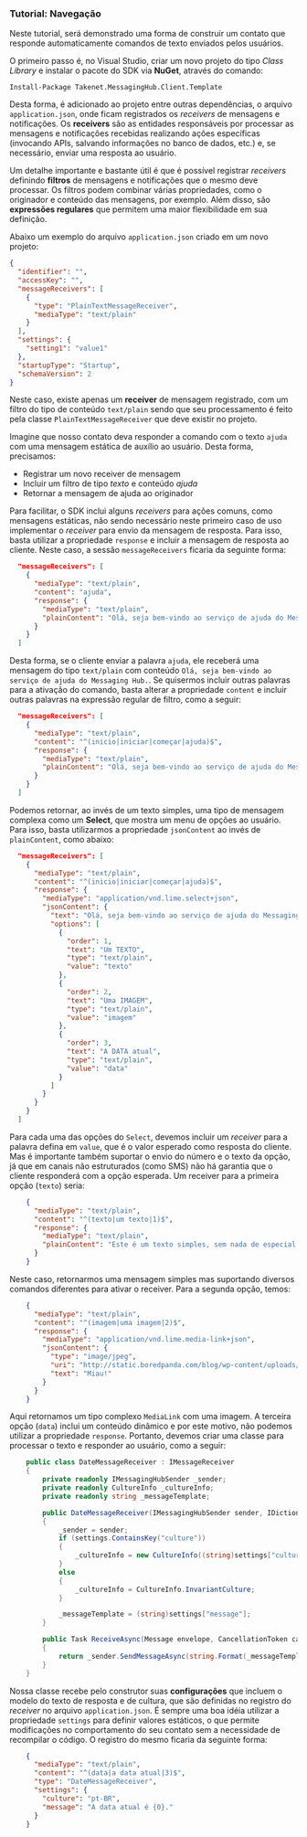 ### Tutorial: Navegação

Neste tutorial, será demonstrado uma forma de construir um contato que responde automaticamente comandos de texto enviados pelos usuários.

O primeiro passo é, no Visual Studio, criar um novo projeto do tipo *Class Library* e instalar o pacote do SDK via **NuGet**, através do comando:

    Install-Package Takenet.MessagingHub.Client.Template
  
Desta forma, é adicionado ao projeto entre outras dependências, o arquivo `application.json`, onde ficam registrados os *receivers* de mensagens e notificações. Os **receivers** são as entidades responsáveis por processar as mensagens e notificações recebidas realizando ações específicas (invocando APIs, salvando informações no banco de dados, etc.) e, se necessário, enviar uma resposta ao usuário.

Um detalhe importante e bastante útil é que é possível registrar *receivers* definindo **filtros** de mensagens e notificações que o mesmo deve processar. Os filtros podem combinar várias propriedades, como o originador e conteúdo das mensagens, por exemplo. Além disso, são **expressões regulares** que permitem uma maior flexibilidade em sua definição.

Abaixo um exemplo do arquivo `application.json` criado em um novo projeto:

```json
{
  "identifier": "",
  "accessKey": "",
  "messageReceivers": [
    {
      "type": "PlainTextMessageReceiver",
      "mediaType": "text/plain"
    }
  ],
  "settings": {
    "setting1": "value1"
  },
  "startupType": "Startup",
  "schemaVersion": 2
}
```

Neste caso, existe apenas um **receiver** de mensagem registrado, com um filtro do tipo de conteúdo `text/plain` sendo que seu processamento é feito pela classe `PlainTextMessageReceiver` que deve existir no projeto.

Imagine que nosso contato deva responder a comando com o texto `ajuda` com uma mensagem estática de auxílio ao usuário. Desta forma, precisamos:
- Registrar um novo receiver de mensagem
- Incluir um filtro de tipo *texto* e conteúdo *ajuda*
- Retornar a mensagem de ajuda ao originador

Para facilitar, o SDK inclui alguns *receivers* para ações comuns, como mensagens estáticas, não sendo necessário neste primeiro caso de uso implementar o *receiver* para envio da mensagem de resposta. Para isso, basta utilizar a propriedade `response` e incluir a mensagem de resposta ao cliente. Neste caso, a sessão `messageReceivers` ficaria da seguinte forma:

```json
  "messageReceivers": [
    {
      "mediaType": "text/plain",
      "content": "ajuda",
      "response": {
        "mediaType": "text/plain",
        "plainContent": "Olá, seja bem-vindo ao serviço de ajuda do Messaging Hub."
      }
    }
  ]
```
Desta forma, se o cliente enviar a palavra `ajuda`, ele receberá uma mensagem do tipo `text/plain` com conteúdo `Olá, seja bem-vindo ao serviço de ajuda do Messaging Hub.`. Se quisermos incluir outras palavras para a ativação do comando, basta alterar a propriedade `content` e incluir outras palavras na expressão regular de filtro, como a seguir:

```json
  "messageReceivers": [
    {
      "mediaType": "text/plain",
      "content": "^(inicio|iniciar|começar|ajuda)$",
      "response": {
        "mediaType": "text/plain",
        "plainContent": "Olá, seja bem-vindo ao serviço de ajuda do Messaging Hub."
      }
    }
  ]
```
Podemos retornar, ao invés de um texto simples, uma tipo de mensagem complexa como um **Select**, que mostra um menu de opções ao usuário. Para isso, basta utilizarmos a propriedade `jsonContent` ao invés de `plainContent`, como abaixo:

```json
  "messageReceivers": [
    {
      "mediaType": "text/plain",
      "content": "^(inicio|iniciar|começar|ajuda)$",
      "response": {
        "mediaType": "application/vnd.lime.select+json",
        "jsonContent": {
          "text": "Olá, seja bem-vindo ao serviço de ajuda do Messaging Hub. Escolha o que você deseja receber:",
          "options": [
            {
              "order": 1,
              "text": "Um TEXTO",
              "type": "text/plain",
              "value": "texto"
            },
            {
              "order": 2,
              "text": "Uma IMAGEM",
              "type": "text/plain",
              "value": "imagem"
            },
            {
              "order": 3,
              "text": "A DATA atual",
              "type": "text/plain",
              "value": "data"
            }
          ]
        }
      }
    }
  ]
```
Para cada uma das opções do `Select`, devemos incluir um *receiver* para a palavra defina em `value`, que é o valor esperado como resposta do cliente. Mas é importante também suportar o envio do número e o texto da opção, já que em canais não estruturados (como SMS) não há garantia que o cliente responderá com a opção esperada. Um receiver para a primeira opção (`texto`) seria:

```json
    {
      "mediaType": "text/plain",
      "content": "^(texto|um texto|1)$",
      "response": {
        "mediaType": "text/plain",
        "plainContent": "Este é um texto simples, sem nada de especial."
      }
    }
```    
Neste caso, retornarmos uma mensagem simples mas suportando diversos comandos diferentes para ativar o receiver. Para a segunda opção, temos:

```json
    {
      "mediaType": "text/plain",
      "content": "^(imagem|uma imagem|2)$",
      "response": {
        "mediaType": "application/vnd.lime.media-link+json",
        "jsonContent": {
          "type": "image/jpeg",
          "uri": "http://static.boredpanda.com/blog/wp-content/uploads/2015/09/Instagrams-most-famous-cat-Nala165604f5fc88e5f.jpg",
          "text": "Miau!"
        }
      }
    }
```    

Aqui retornamos um tipo complexo `MediaLink` com uma imagem. A terceira opção (`data`) inclui um conteúdo dinâmico e por este motivo, não podemos utilizar a propriedade `response`. Portanto, devemos criar uma classe para processar o texto e responder ao usuário, como a seguir:

```csharp
    public class DateMessageReceiver : IMessageReceiver
    {
        private readonly IMessagingHubSender _sender;
        private readonly CultureInfo _cultureInfo;
        private readonly string _messageTemplate;

        public DateMessageReceiver(IMessagingHubSender sender, IDictionary<string, object> settings)
        {
            _sender = sender;
            if (settings.ContainsKey("culture"))
            {            
                _cultureInfo = new CultureInfo((string)settings["culture"]);
            }
            else
            {
                _cultureInfo = CultureInfo.InvariantCulture;
            }

            _messageTemplate = (string)settings["message"];
        }

        public Task ReceiveAsync(Message envelope, CancellationToken cancellationToken = new CancellationToken())
        {
            return _sender.SendMessageAsync(string.Format(_messageTemplate, DateTime.Now.ToString("g", _cultureInfo)), envelope.From, cancellationToken);
        }
    }
```

Nossa classe recebe pelo construtor suas **configurações** que incluem o modelo do texto de resposta e de cultura, que são definidas no registro do *receiver* no arquivo `application.json`. É sempre uma boa idéia utilizar a propriedade `settings` para definir valores estáticos, o que permite modificações no comportamento do seu contato sem a necessidade de recompilar o código. O registro do mesmo ficaria da seguinte forma:

```json
    {
      "mediaType": "text/plain",
      "content": "^(data|a data atual|3)$",
      "type": "DateMessageReceiver",
      "settings": {
        "culture": "pt-BR",
        "message": "A data atual é {0}."
      }
    }
```
